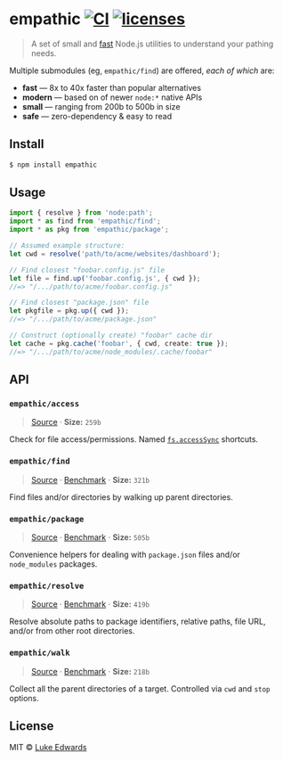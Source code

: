   # empathic [![CI](https://github.com/lukeed/empathic/workflows/CI/badge.svg)](https://github.com/lukeed/empathic/actions?query=workflow%3ACI) [![licenses](https://licenses.dev/b/npm/empathic)](https://licenses.dev/npm/empathic)

> A set of small and [fast](/benchmarks.md) Node.js utilities to understand your pathing needs.

Multiple submodules (eg, `empathic/find`) are offered, _each of which_ are:

* **fast** — 8x to 40x faster than popular alternatives
* **modern** — based on of newer `node:*` native APIs
* **small** — ranging from 200b to 500b in size
* **safe** — zero-dependency & easy to read

## Install

```sh
$ npm install empathic
```

## Usage

```ts
import { resolve } from 'node:path';
import * as find from 'empathic/find';
import * as pkg from 'empathic/package';

// Assumed example structure:
let cwd = resolve('path/to/acme/websites/dashboard');

// Find closest "foobar.config.js" file
let file = find.up('foobar.config.js', { cwd });
//=> "/.../path/to/acme/foobar.config.js"

// Find closest "package.json" file
let pkgfile = pkg.up({ cwd });
//=> "/.../path/to/acme/package.json"

// Construct (optionally create) "foobar" cache dir
let cache = pkg.cache('foobar', { cwd, create: true });
//=> "/.../path/to/acme/node_modules/.cache/foobar"
```

## API

### `empathic/access`

> [Source](/src/access.ts) · **Size:** `259b`

Check for file access/permissions. Named [`fs.accessSync`](https://nodejs.org/docs/latest/api/fs.html#fsaccesssyncpath-mode) shortcuts.

### `empathic/find`

> [Source](/src/find.ts) · [Benchmark](/benchmarks.md#find) · **Size:** `321b`

Find files and/or directories by walking up parent directories.

### `empathic/package`

> [Source](/src/package.ts) · [Benchmark](/benchmarks.md#package) · **Size:** `505b`

Convenience helpers for dealing with `package.json` files and/or `node_modules` packages.

### `empathic/resolve`

> [Source](/src/resolve.ts) · [Benchmark](/benchmarks.md#resolve) · **Size:** `419b`

Resolve absolute paths to package identifiers, relative paths, file URL, and/or from other root directories.

### `empathic/walk`

> [Source](/src/walk.ts) · [Benchmark](/benchmarks.md#walk) · **Size:** `218b`

Collect all the parent directories of a target. Controlled via `cwd` and `stop` options.


## License

MIT © [Luke Edwards](https://lukeed.com)
